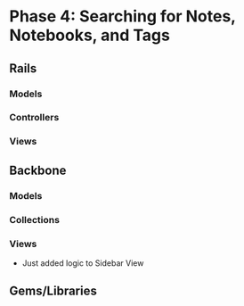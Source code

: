 # Phase 4: Searching for Notes, Notebooks, and Tags

## Rails
### Models

### Controllers

### Views

## Backbone
### Models

### Collections

### Views
- Just added logic to Sidebar View

## Gems/Libraries
